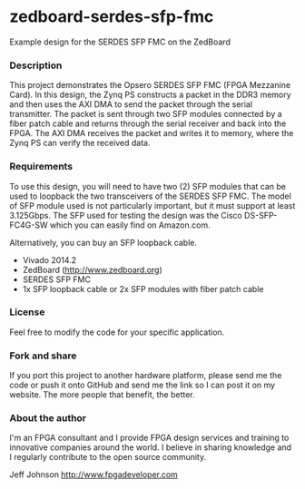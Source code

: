 zedboard-serdes-sfp-fmc
=======================

Example design for the SERDES SFP FMC on the ZedBoard

### Description

This project demonstrates the Opsero SERDES SFP FMC (FPGA Mezzanine Card).
In this design, the Zynq PS constructs a packet in the DDR3 memory and then
uses the AXI DMA to send the packet through the serial transmitter. The
packet is sent through two SFP modules connected by a fiber patch cable
and returns through the serial receiver and back into the FPGA. The AXI DMA
receives the packet and writes it to memory, where the Zynq PS can verify
the received data.

### Requirements

To use this design, you will need to have two (2) SFP modules that can be
used to loopback the two transceivers of the SERDES SFP FMC. The model of
SFP module used is not particularly important, but it must support at least
3.125Gbps. The SFP used for testing the design was the Cisco DS-SFP-FC4G-SW
which you can easily find on Amazon.com.

Alternatively, you can buy an SFP loopback cable.

* Vivado 2014.2
* ZedBoard (http://www.zedboard.org)
* SERDES SFP FMC
* 1x SFP loopback cable or 2x SFP modules with fiber patch cable

### License

Feel free to modify the code for your specific application.

### Fork and share

If you port this project to another hardware platform, please send me the
code or push it onto GitHub and send me the link so I can post it on my
website. The more people that benefit, the better.

### About the author

I'm an FPGA consultant and I provide FPGA design services and training to
innovative companies around the world. I believe in sharing knowledge and
I regularly contribute to the open source community.

Jeff Johnson
http://www.fpgadeveloper.com